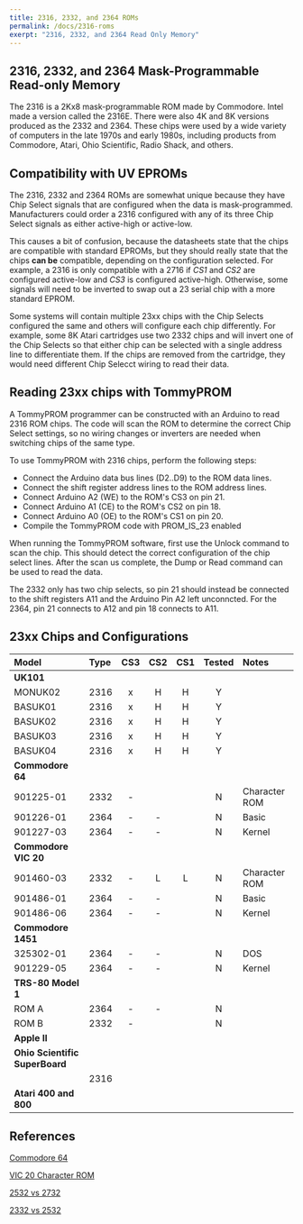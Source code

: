 ```yaml
---
title: 2316, 2332, and 2364 ROMs
permalink: /docs/2316-roms
exerpt: "2316, 2332, and 2364 Read Only Memory"
---
```


## 2316, 2332, and 2364 Mask-Programmable Read-only Memory

The 2316 is a 2Kx8 mask-programmable ROM made by Commodore.  Intel made a version called the 2316E.  There were also 4K and 8K versions produced as the 2332 and 2364.  These chips were used by a wide variety of computers in the late 1970s and early 1980s, including products from Commodore, Atari, Ohio Scientific, Radio Shack, and others.

## Compatibility with UV EPROMs

The 2316, 2332 and 2364 ROMs are somewhat unique because they have Chip Select signals that are configured when the data is mask-programmed.  Manufacturers could order a 2316 configured with any of its three Chip Select signals as either active-high or active-low.

This causes a bit of confusion, because the datasheets state that the chips are compatible with standard EPROMs, but they should really state that the chips __can be__ compatible, depending on the configuration selected.  For example, a 2316 is only compatible with a 2716 if *CS1* and *CS2* are configured active-low and *CS3* is configured active-high.  Otherwise, some signals will need to be inverted to swap out a 23 serial chip with a more standard EPROM.

Some systems will contain multiple 23xx chips with the Chip Selects configured the same and others will configure each chip differently.  For example, some 8K Atari cartridges use two 2332 chips and will invert one of the Chip Selects so that either chip can be selected with a single address line to differentiate them.  If the chips are removed from the cartridge, they would need different Chip Selecct wiring to read their data.

## Reading 23xx chips with TommyPROM

A TommyPROM programmer can be constructed with an Arduino to read 2316 ROM chips.  The code will scan the ROM to determine the correct Chip Select settings, so no wiring changes or inverters are needed when switching chips of the same type.

To use TommyPROM with 2316 chips, perform the following steps:

* Connect the Arduino data bus lines (D2..D9) to the ROM data lines.
* Connect the shift register address lines to the ROM address lines.
* Connect Arduino A2 (WE) to the ROM's CS3 on pin 21.
* Connect Arduino A1 (CE) to the ROM's CS2 on pin 18.
* Connect Arduino A0 (OE) to the ROM's CS1 on pin 20.
* Compile the TommyPROM code with PROM_IS_23 enabled

When running the TommyPROM software, first use the Unlock command to scan the chip.  This should detect the correct configuration of the chip select lines.
After the scan us complete, the Dump or Read command can be used to read the data.

The 2332 only has two chip selects, so pin 21 should instead be connected to the shift registers A11 and the Arduino Pin A2 left unconncted.  For the 2364, pin 21 connects to A12 and pin 18 connects to A11.

## 23xx Chips and Configurations

|Model     |Type |CS3  |CS2  |CS1  |Tested|Notes|
|:---      |:--- |:---:|:---:|:---:|:---:|:--- |
|**UK101**|||
|MONUK02   |2316 | x   | H   | H   | Y   |
|BASUK01   |2316 | x   | H   | H   | Y   |
|BASUK02   |2316 | x   | H   | H   | Y   |
|BASUK03   |2316 | x   | H   | H   | Y   |
|BASUK04   |2316 | x   | H   | H   | Y   |
|**Commodore 64**|||
|901225-01 |2332 | -   |     |     | N   | Character ROM
|901226-01 |2364 | -   | -   |     | N   | Basic
|901227-03 |2364 | -   | -   |     | N   | Kernel
|**Commodore VIC 20**|||
|901460-03 |2332 | -   | L   | L   | N   | Character ROM
|901486-01 |2364 | -   | -   |     | N   | Basic
|901486-06 |2364 | -   | -   |     | N   | Kernel
|**Commodore 1451**|||
|325302-01 |2364 | -   | -   |     | N   | DOS
|901229-05 |2364 | -   | -   |     | N   | Kernel
|**TRS-80 Model 1**|||
|ROM A     |2364 | -   | -   |     | N|
|ROM B     |2332 | -   |     |     | N|
|**Apple II**|||
|**Ohio Scientific SuperBoard**|||
||2316|| 
|**Atari 400 and 800**|||

## References

[Commodore 64](https://ist.uwaterloo.ca/~schepers/roms.html)

[VIC 20 Character ROM](https://forum.vcfed.org/index.php?threads/replacing-vic-20-rom-char-901460-03-with-2732-unespected-behavior.80746/)

[2532 vs 2732](https://pinside.com/pinball/forum/topic/are-2532-and-2732-eproms-interchangeable)

[2332 vs 2532](https://wereallgeeks.wordpress.com/2023/04/18/2532_2732_progadapter/)